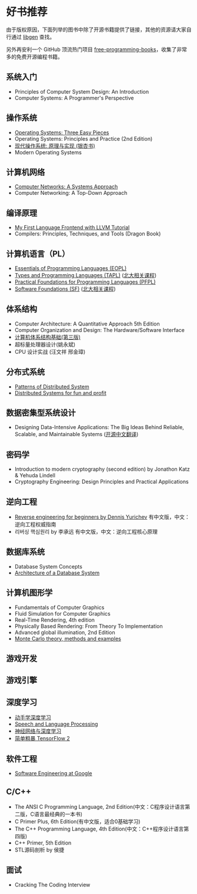 # 好书推荐

由于版权原因，下面列举的图书中除了开源书籍提供了链接，其他的资源请大家自行通过 [libgen](http://libgen.is/) 查找。

另外再安利一个 GitHub 顶流热门项目 [free-programming-books](https://github.com/EbookFoundation/free-programming-books)，收集了非常多的免费开源编程书籍。

## 系统入门

- Principles of Computer System Design: An Introduction
- Computer Systems: A Programmer's Perspective

## 操作系统

- [Operating Systems: Three Easy Pieces](https://pages.cs.wisc.edu/~remzi/OSTEP/)
- Operating Systems: Principles and Practice (2nd Edition)
- [现代操作系统: 原理与实现 (银杏书)](https://ipads.se.sjtu.edu.cn/mospi/)
- Modern Operating Systems

## 计算机网络

- [Computer Networks: A Systems Approach](https://book.systemsapproach.org/foreword.html)
- Computer Networking: A Top-Down Approach

## 编译原理

- [My First Language Frontend with LLVM Tutorial](https://llvm.org/docs/tutorial/MyFirstLanguageFrontend/index.html)
- Compilers: Principles, Techniques, and Tools (Dragon Book)

## 计算机语言（PL）

- [Essentials of Programming Languages (EOPL)](https://eopl3.com/)
- [Types and Programming Languages (TAPL)](https://www.cis.upenn.edu/~bcpierce/tapl/) ([北大相关课程](https://xiongyingfei.github.io/DPPL/2021/main.htm))
- [Practical Foundations for Programming Languages (PFPL)](https://www.cs.cmu.edu/~rwh/pfpl.html)
- [Software Foundations (SF)](https://softwarefoundations.cis.upenn.edu/) ([北大相关课程](https://xiongyingfei.github.io/SF/2021/))

## 体系结构

- Computer Architecture: A Quantitative Approach 5th Edition
- Computer Organization and Design: The Hardware/Software Interface
- [计算机体系结构基础(第三版)](https://github.com/foxsen/archbase)
- 超标量处理器设计(姚永斌)
- CPU 设计实战 (汪文祥 邢金璋)

## 分布式系统

- [Patterns of Distributed System](https://github.com/dreamhead/patterns-of-distributed-systems)
- [Distributed Systems for fun and profit](http://book.mixu.net/distsys/index.html)

## 数据密集型系统设计

- Designing Data-Intensive Applications: The Big Ideas Behind Reliable, Scalable, and Maintainable Systems ([开源中文翻译](https://github.com/Vonng/ddia))

## 密码学

- Introduction to modern cryptography (second edition) by Jonathon Katz & Yehuda Lindell
- Cryptography Engineering: Design Principles and Practical Applications

## 逆向工程

- [Reverse engineering for beginners by Dennis Yurichev](https://beginners.re/) 有中文版，中文：逆向工程权威指南
- 리버싱 핵심원리 by 李承远 有中文版，中文：逆向工程核心原理

## 数据库系统

- Database System Concepts
- [Architecture of a Database System](https://dsf.berkeley.edu/papers/fntdb07-architecture.pdf)

## 计算机图形学

- Fundamentals of Computer Graphics
- Fluid Simulation for Computer Graphics
- Real-Time Rendering, 4th edition
- Physically Based Rendering: From Theory To Implementation
- Advanced global illumination, 2nd Edition
- [Monte Carlo theory, methods and examples](https://artowen.su.domains/mc/)

## 游戏开发



## 游戏引擎



## 深度学习

- [动手学深度学习](http://tangshusen.me/Dive-into-DL-PyTorch/#/)
- [Speech and Language Processing](https://web.stanford.edu/~jurafsky/slp3/)
- [神经网络与深度学习](https://nndl.github.io/)
- [简单粗暴 TensorFlow 2](https://tf.wiki/)

## 软件工程

- [Software Engineering at Google](https://abseil.io/resources/swe_at_google.2.pdf)

## C/C++

- The ANSI C Programming Language, 2nd Edition(中文：C程序设计语言第二版，C语言最经典的一本书)
- C Primer Plus, 6th Edition(有中文版，适合0基础学习)
- The C++ Programming Language, 4th Edition(中文：C++程序设计语言第四版)
- C++ Primer, 5th Edition
- STL源码剖析 by 侯捷

## 面试

- Cracking The Coding Interview
